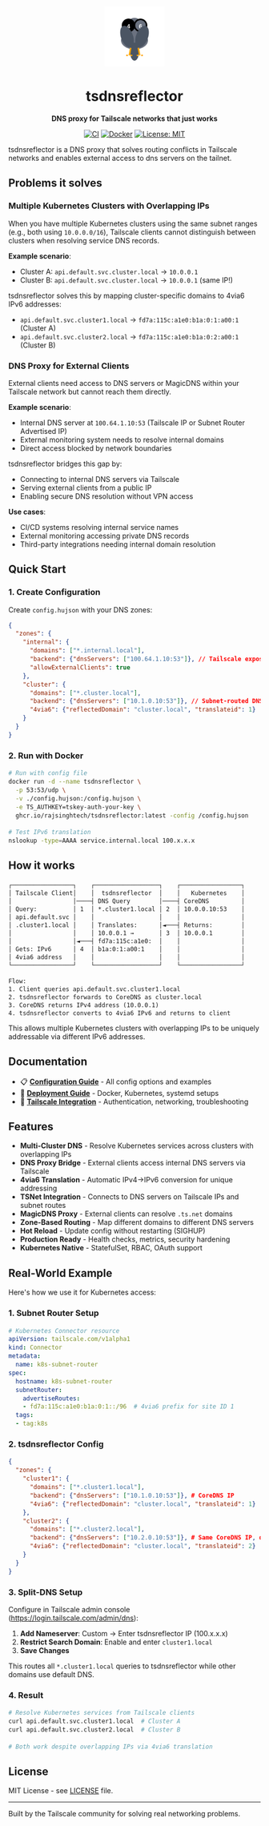 <div align="center">
  <img src="assets/logo.svg" alt="tsdnsreflector" width="120" height="120">
  
  # tsdnsreflector

  **DNS proxy for Tailscale networks that just works**

  [![CI](https://github.com/rajsinghtech/tsdnsreflector/actions/workflows/ci.yml/badge.svg)](https://github.com/rajsinghtech/tsdnsreflector/actions/workflows/ci.yml)
  [![Docker](https://github.com/rajsinghtech/tsdnsreflector/actions/workflows/docker.yml/badge.svg)](https://github.com/rajsinghtech/tsdnsreflector/actions/workflows/docker.yml)
  [![License: MIT](https://img.shields.io/badge/License-MIT-yellow.svg)](https://opensource.org/licenses/MIT)
</div>

tsdnsreflector is a DNS proxy that solves routing conflicts in Tailscale networks and enables external access to dns servers on the tailnet.

## Problems it solves

### Multiple Kubernetes Clusters with Overlapping IPs
When you have multiple Kubernetes clusters using the same subnet ranges (e.g., both using `10.0.0.0/16`), Tailscale clients cannot distinguish between clusters when resolving service DNS records.

**Example scenario**:
- Cluster A: `api.default.svc.cluster.local` → `10.0.0.1`
- Cluster B: `api.default.svc.cluster.local` → `10.0.0.1` (same IP!)

tsdnsreflector solves this by mapping cluster-specific domains to 4via6 IPv6 addresses:
- `api.default.svc.cluster1.local` → `fd7a:115c:a1e0:b1a:0:1:a00:1` (Cluster A)
- `api.default.svc.cluster2.local` → `fd7a:115c:a1e0:b1a:0:2:a00:1` (Cluster B)

### DNS Proxy for External Clients
External clients need access to DNS servers or MagicDNS within your Tailscale network but cannot reach them directly.

**Example scenario**:
- Internal DNS server at `100.64.1.10:53` (Tailscale IP or Subnet Router Advertised IP)
- External monitoring system needs to resolve internal domains
- Direct access blocked by network boundaries

tsdnsreflector bridges this gap by:
- Connecting to internal DNS servers via Tailscale
- Serving external clients from a public IP
- Enabling secure DNS resolution without VPN access

**Use cases**:
- CI/CD systems resolving internal service names
- External monitoring accessing private DNS records  
- Third-party integrations needing internal domain resolution

## Quick Start

### 1. Create Configuration
Create `config.hujson` with your DNS zones:

```json
{
  "zones": {
    "internal": {
      "domains": ["*.internal.local"],
      "backend": {"dnsServers": ["100.64.1.10:53"]}, // Tailscale exposed DNS server
      "allowExternalClients": true
    },
    "cluster": {
      "domains": ["*.cluster.local"],
      "backend": {"dnsServers": ["10.1.0.10:53"]}, // Subnet-routed DNS
      "4via6": {"reflectedDomain": "cluster.local", "translateid": 1}
    }
  }
}
```

### 2. Run with Docker
```bash
# Run with config file
docker run -d --name tsdnsreflector \
  -p 53:53/udp \
  -v ./config.hujson:/config.hujson \
  -e TS_AUTHKEY=tskey-auth-your-key \
  ghcr.io/rajsinghtech/tsdnsreflector:latest -config /config.hujson

# Test IPv6 translation  
nslookup -type=AAAA service.internal.local 100.x.x.x
```

## How it works

```
┌─────────────────┐    ┌──────────────────┐    ┌─────────────────┐
│ Tailscale Client│    │  tsdnsreflector  │    │   Kubernetes    │
│                 │────┤ DNS Query        │────┤ CoreDNS         │
│ Query:          │ 1  │ *.cluster1.local │ 2  │ 10.0.0.10:53    │
│ api.default.svc │    │                  │    │                 │
│ .cluster1.local │    │ Translates:      │◄───┤ Returns:        │
│                 │    │ 10.0.0.1 →       │ 3  │ 10.0.0.1        │
│                 │◄───┤ fd7a:115c:a1e0:  │    │                 │
│ Gets: IPv6      │ 4  │ b1a:0:1:a00:1    │    │                 │
│ 4via6 address   │    │                  │    │                 │
└─────────────────┘    └──────────────────┘    └─────────────────┘

Flow:
1. Client queries api.default.svc.cluster1.local
2. tsdnsreflector forwards to CoreDNS as cluster.local  
3. CoreDNS returns IPv4 address (10.0.0.1)
4. tsdnsreflector converts to 4via6 IPv6 and returns to client
```

This allows multiple Kubernetes clusters with overlapping IPs to be uniquely addressable via different IPv6 addresses.

## Documentation

- 📋 **[Configuration Guide](docs/CONFIGURATION.md)** - All config options and examples
- 🚀 **[Deployment Guide](docs/DEPLOYMENT.md)** - Docker, Kubernetes, systemd setups  
- 🔗 **[Tailscale Integration](docs/TAILSCALE.md)** - Authentication, networking, troubleshooting

## Features

- **Multi-Cluster DNS** - Resolve Kubernetes services across clusters with overlapping IPs
- **DNS Proxy Bridge** - External clients access internal DNS servers via Tailscale
- **4via6 Translation** - Automatic IPv4→IPv6 conversion for unique addressing
- **TSNet Integration** - Connects to DNS servers on Tailscale IPs and subnet routes
- **MagicDNS Proxy** - External clients can resolve `.ts.net` domains  
- **Zone-Based Routing** - Map different domains to different DNS servers
- **Hot Reload** - Update config without restarting (SIGHUP)
- **Production Ready** - Health checks, metrics, security hardening
- **Kubernetes Native** - StatefulSet, RBAC, OAuth support

## Real-World Example

Here's how we use it for Kubernetes access:

### 1. Subnet Router Setup
```yaml
# Kubernetes Connector resource
apiVersion: tailscale.com/v1alpha1
kind: Connector
metadata:
  name: k8s-subnet-router
spec:
  hostname: k8s-subnet-router
  subnetRouter:
    advertiseRoutes:
    - fd7a:115c:a1e0:b1a:0:1::/96  # 4via6 prefix for site ID 1
  tags:
  - tag:k8s
```

### 2. tsdnsreflector Config
```json
{
  "zones": {
    "cluster1": {
      "domains": ["*.cluster1.local"], 
      "backend": {"dnsServers": ["10.1.0.10:53"]}, # CoreDNS IP
      "4via6": {"reflectedDomain": "cluster.local", "translateid": 1}
    },
    "cluster2": {
      "domains": ["*.cluster2.local"], 
      "backend": {"dnsServers": ["10.2.0.10:53"]}, # Same CoreDNS IP, different cluster
      "4via6": {"reflectedDomain": "cluster.local", "translateid": 2}
    }
  }
}
```

### 3. Split-DNS Setup
Configure in Tailscale admin console (https://login.tailscale.com/admin/dns):

1. **Add Nameserver**: Custom → Enter tsdnsreflector IP (100.x.x.x)
2. **Restrict Search Domain**: Enable and enter `cluster1.local`
3. **Save Changes**

This routes all `*.cluster1.local` queries to tsdnsreflector while other domains use default DNS.

### 4. Result
```bash
# Resolve Kubernetes services from Tailscale clients
curl api.default.svc.cluster1.local  # Cluster A 
curl api.default.svc.cluster2.local  # Cluster B

# Both work despite overlapping IPs via 4via6 translation
```

## License

MIT License - see [LICENSE](LICENSE) file.

---

Built by the Tailscale community for solving real networking problems.